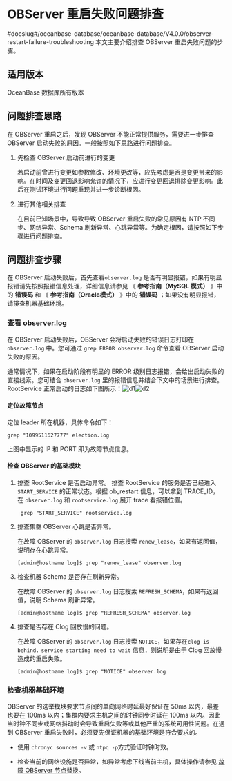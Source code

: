 OBServer 重启失败问题排查 
======================================
#docslug#/oceanbase-database/oceanbase-database/V4.0.0/observer-restart-failure-troubleshooting
本文主要介绍排查 OBServer 重启失败问题的步骤。

适用版本 
-------------------------

OceanBase 数据库所有版本

问题排查思路 
---------------------------

在 OBServer 重启之后，发现 OBServer 不能正常提供服务，需要进一步排查 OBServer 启动失败的原因。一般按照如下思路进行问题排查。

1. 先检查 OBServer 启动前进行的变更

   若启动前曾进行变更如参数修改、环境更改等，应先考虑是否是变更带来的影响。在时间及变更回退影响允许的情况下，应进行变更回退排除变更影响。此后在测试环境进行问题重现并进一步诊断根因。
   

2. 进行其他相关排查

   在目前已知场景中，导致导致 OBServer 重启失败的常见原因有 NTP 不同步、网络异常、Schema 刷新异常、心跳异常等。为确定根因，请按照如下步骤进行问题排查。
   




问题排查步骤 
---------------------------

在 OBServer 启动失败后，首先查看`observer.log` 是否有明显报错，如果有明显报错请先按照报错信息处理，详细信息请参见 《 **参考指南（MySQL 模式）** 》中的 **错误码** 和 《 **参考指南（Oracle模式）** 》中的 **错误码** ；如果没有明显报错，请排查机器基础环境。

### 查看 observer.log 

在 OBServer 启动失败后，OBServer 会将启动失败的错误日志打印在 `observer.log` 中。您可通过 `grep ERROR observer.log` 命令查看 OBServer 启动失败的原因。

通常情况下，如果在启动阶段有明显的 ERROR 级别日志报错，会给出启动失败的直接线索。您可结合 `observer.log` 里的报错信息并结合下文中的场景进行排查。RootService 正常启动的日志如下图所示：![d1](https://help-static-aliyun-doc.aliyuncs.com/assets/img/zh-CN/0695618361/p355254.png)![d2](https://help-static-aliyun-doc.aliyuncs.com/assets/img/zh-CN/0695618361/p355290.png)

#### 定位故障节点 

定位 leader 所在机器，具体命令如下：

```shell
grep "1099511627777" election.log 
```



上图中显示的 IP 和 PORT 即为故障节点信息。

#### 检查 OBServer 的基础模块 

1. 排查 RootService 是否启动异常。
   排查 RootService 的服务是否已经进入 `START_SERVICE` 的正常状态。根据 ob_restart 信息，可以拿到 TRACE_ID，在 `observer.log` 和 `rootservice.log` 展开 trace 看报错位置。

      ```shell
       grep "START_SERVICE" rootservice.log 
      ```

      
   

   

2. 排查集群 OBServer 心跳是否异常。

   在故障 OBServer 的 `observer.log` 日志搜索 `renew_lease`，如果有返回值，说明存在心跳异常。

   ```shell
   [admin@hostname log]$ grep "renew_lease" observer.log
   ```

   

3. 检查机器 Schema 是否存在刷新异常。

   在故障 OBServer 的 `observer.log` 日志搜索 `REFRESH_SCHEMA`，如果有返回值，说明 Schema 刷新异常。

   ```unknow
   [admin@hostname log]$ grep "REFRESH_SCHEMA" observer.log
   ```

   

4. 排查是否存在 Clog 回放慢的问题。

   在故障 OBServer 的 `observer.log` 日志搜索 `NOTICE`，如果存在`clog is behind，service starting need to wait` 信息，则说明是由于 Clog 回放慢造成的重启失败。

   ```unknow
   [admin@hostname log]$ grep "NOTICE" observer.log
   ```

   




### 检查机器基础环境 

OBServer 的选举模块要求节点间的单向网络时延最好保证在 50ms 以内，最差也要在 100ms 以内；集群内要求主机之间的时钟同步时延在 100ms 以内。因此当时钟不同步或网络抖动时会导致重启失败等或其他严重的系统可用性问题。在遇到 OBServer 重启失败时，必须要先保证机器的基础环境是符合要求的。

* 使用 `chronyc sources -v` 或 `ntpq -p`方式验证时钟时效。

  

* 检查当前的网络设施是否异常，如异常考虑下线当前主机，具体操作请参见 [故障 OBServer 节点替换](../9.common-o-m-operations/1.service/6.failed-observer-node-replacement.md)。

  



